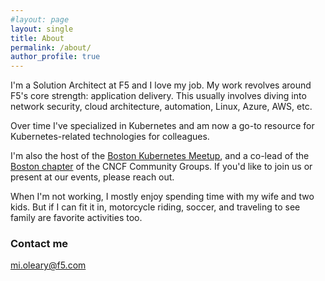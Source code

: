 ```yaml
---
#layout: page
layout: single
title: About
permalink: /about/
author_profile: true
---
```

<!--
<img style="float: right; margin:20px; vertical-align: top;" src="/assets/headshots/michael_oleary_headshot.jpg" width="200">
-->
I'm a Solution Architect at F5 and I love my job. My work revolves around F5's core strength: application delivery. This usually involves diving into network security, cloud architecture, automation, Linux, Azure, AWS, etc.  

Over time I've specialized in Kubernetes and am now a go-to resource for Kubernetes-related technologies for colleagues. 

I'm also the host of the [Boston Kubernetes Meetup](https://www.meetup.com/boston-kubernetes-meetup), and a co-lead of the [Boston chapter](https://community.cncf.io/boston) of the CNCF Community Groups. If you'd like to join us or present at our events, please reach out.

When I'm not working, I mostly enjoy spending time with my wife and two kids. But if I can fit it in, motorcycle riding, soccer, and traveling to see family are favorite activities too.

### Contact me

[mi.oleary@f5.com](mailto:mi.oleary@f5.com)